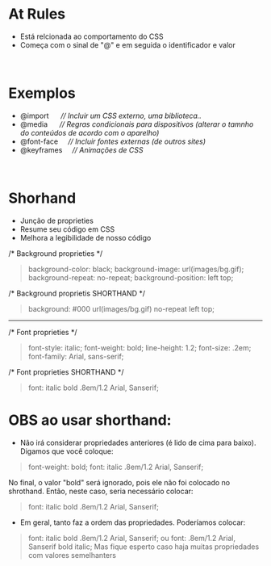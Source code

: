 # At Rules 
* Está relcionada ao comportamento do CSS 
* Começa com o sinal de "@" e em seguida o identificador e valor

</br>

# Exemplos
- @import &nbsp;&nbsp;&nbsp;&nbsp; _// Incluir um CSS externo, uma biblioteca.._ 
- @media  &nbsp;&nbsp;&nbsp;&nbsp;
_// Regras condicionais para dispositivos (alterar o tamnho do conteúdos de acordo com o aparelho)_
- @font-face  &nbsp;&nbsp;&nbsp; _// Incluir fontes externas (de outros sites)_
- @keyframes  &nbsp;&nbsp;&nbsp; _// Animações de CSS_

</br>

# Shorhand 
* Junção de proprieties
* Resume seu código em CSS 
* Melhora a legibilidade de nosso código 

/* Background proprieties */ 
>background-color: black; 
>background-image: url(images/bg.gif); 
>background-repeat: no-repeat;
>background-position: left top; 

/* Background proprietis SHORTHAND */ 
>background: #000 url(images/bg.gif) no-repeat left top; 

_____________________________________________________________________________________________________
/* Font proprieties */ 
>font-style: italic; 
>font-weight: bold; 
>line-height: 1.2;
>font-size: .2em;
>font-family: Arial, sans-serif;

/* Font proprieties SHORTHAND */ 
>font: italic bold .8em/1.2 Arial, Sanserif;



# OBS ao usar shorthand: 
* Não irá considerar propriedades anteriores (é lido de cima para baixo). Digamos que você coloque: 
>font-weight: bold; 
>font: italic .8em/1.2 Arial, Sanserif;

No final, o valor "bold" será ignorado, pois ele não foi colocado no shrothand.
Então, neste caso, seria necessário colocar:
>font: italic bold .8em/1.2 Arial, Sanserif;


* Em geral, tanto faz a ordem das propriedades. Poderíamos colocar: 
>font: italic bold .8em/1.2 Arial, Sanserif;
                  ou 
>font: .8em/1.2 Arial, Sanserif bold italic;
Mas fique esperto caso haja muitas propriedades com valores semelhanters 